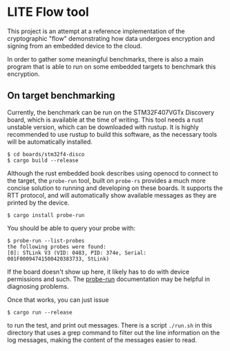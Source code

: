 # LITE Flow tool

This project is an attempt at a reference implementation of the cryptographic
"flow" demonstrating how data undergoes encryption and signing from an embedded
device to the cloud.

In order to gather some meaningful benchmarks, there is also a main program that
is able to run on some embedded targets to benchmark this encryption.

## On target benchmarking

Currently, the benchmark can be run on the STM32F407VGTx Discovery board, which
is available at the time of writing.  This tool needs a rust unstable version,
which can be downloaded with rustup.  It is highly recommended to use rustup to
build this software, as the necessary tools will be automatically installed.

```
$ cd boards/stm32f4-disco
$ cargo build --release
```

Although the rust embedded book describes using openocd to connect to the
target, the `probe-run` tool, built on `probe-rs` provides a much more concise
solution to running and developing on these boards.  It supports the RTT
protocol, and will automatically show available messages as they are printed by
the device.

```
$ cargo install probe-run
```

You should be able to query your probe with:

```
$ probe-run --list-probes
the following probes were found:
[0]: STLink V3 (VID: 0483, PID: 374e, Serial: 001F00094741500420383733, StLink)
```

If the board doesn't show up here, it likely has to do with device permissions
and such.  The [probe-run](https://ferrous-systems.com/blog/probe-run/)
documentation may be helpful in diagnosing problems.

Once that works, you can just issue

```
$ cargo run --release
```

to run the test, and print out messages.  There is a script `./run.sh` in this
directory that uses a grep command to filter out the line information on the log
messages, making the content of the messages easier to read.
